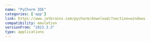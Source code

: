 ```yaml
---
name: "PyCharm IDE"
categories: ['app']
link: https://www.jetbrains.com/pycharm/download/?section=windows
compatibility: emulation
versionFrom: "2023.3.3"
type: applications
---
```


